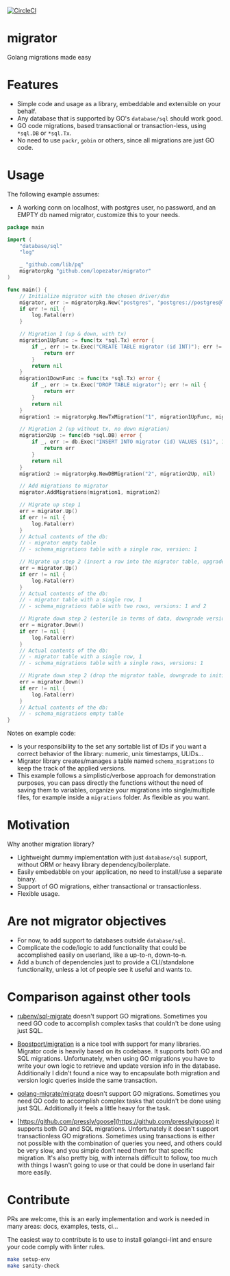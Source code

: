 [![CircleCI](https://circleci.com/gh/lopezator/migrator.svg?style=svg)](https://circleci.com/gh/lopezator/migrator)

# migrator

Golang migrations made easy

# Features

* Simple code and usage as a library, embeddable and extensible on your behalf. 
* Any database that is supported by GO's `database/sql` should work good.
* GO code migrations, based transactional or transaction-less, using `*sql.DB` or `*sql.Tx`.
* No need to use `packr`, `gobin` or others, since all migrations are just GO code.

# Usage

The following example assumes:

- A working conn on localhost, with postgres user, no password, and an EMPTY db named migrator, customize this to your 
needs.
	
```go
package main

import (
	"database/sql"
	"log"

	_ "github.com/lib/pq"
	migratorpkg "github.com/lopezator/migrator"
)

func main() {
	// Initialize migrator with the chosen driver/dsn
	migrator, err := migratorpkg.New("postgres", "postgres://postgres@localhost/migrator?sslmode=disable")
	if err != nil {
		log.Fatal(err)
	}

	// Migration 1 (up & down, with tx)
	migration1UpFunc := func(tx *sql.Tx) error {
		if _, err := tx.Exec("CREATE TABLE migrator (id INT)"); err != nil {
			return err
		}
		return nil
	}
	migration1DownFunc := func(tx *sql.Tx) error {
		if _, err := tx.Exec("DROP TABLE migrator"); err != nil {
			return err
		}
		return nil
	}
	migration1 := migratorpkg.NewTxMigration("1", migration1UpFunc, migration1DownFunc)

	// Migration 2 (up without tx, no down migration)
	migration2Up := func(db *sql.DB) error {
		if _, err := db.Exec("INSERT INTO migrator (id) VALUES ($1)", 1); err != nil {
			return err
		}
		return nil
	}
	migration2 := migratorpkg.NewDBMigration("2", migration2Up, nil)

	// Add migrations to migrator
	migrator.AddMigrations(migration1, migration2)

	// Migrate up step 1
	err = migrator.Up()
	if err != nil {
		log.Fatal(err)
	}
	// Actual contents of the db:
	// - migrator empty table
	// - schema_migrations table with a single row, version: 1

	// Migrate up step 2 (insert a row into the migrator table, upgrade to version 2)
	err = migrator.Up()
	if err != nil {
		log.Fatal(err)
	}
	// Actual contents of the db:
	// - migrator table with a single row, 1
	// - schema_migrations table with two rows, versions: 1 and 2

	// Migrate down step 2 (esterile in terms of data, downgrade version 1)
	err = migrator.Down()
	if err != nil {
		log.Fatal(err)
	}
	// Actual contents of the db:
	// - migrator table with a single row, 1
	// - schema_migrations table with a single rows, versions: 1

	// Migrate down step 2 (drop the migrator table, downgrade to initial state - no version)
	err = migrator.Down()
	if err != nil {
		log.Fatal(err)
	}
	// Actual contents of the db:
	// - schema_migrations empty table
}
```

Notes on example code: 

- Is your responsibility to the set any sortable list of IDs if you want a correct behavior of the library: numeric, 
unix timestamps, ULIDs...
- Migrator library creates/manages a table named `schema_migrations` to keep the track of the applied versions.
- This example follows a simplistic/verbose approach for demonstration purposes, you can pass directly the functions
without the need of saving them to variables, organize your migrations into single/multiple files, for example inside
a `migrations` folder. As flexible as you want. 

# Motivation

Why another migration library?

* Lightweight dummy implementation with just `database/sql` support, without ORM or heavy library 
dependency/boilerplate.
* Easily embedabble on your application, no need to install/use a separate binary.
* Support of GO migrations, either transactional or transactionless.
* Flexible usage.

# Are not migrator objectives

* For now, to add support to databases outside `database/sql`.
* Complicate the code/logic to add functionality that could be accomplished easily on userland, like a up-to-n, 
down-to-n.
* Add a bunch of dependencies just to provide a CLI/standalone functionality, unless a lot of people see it useful and 
wants to.

# Comparison against other tools

* [rubenv/sql-migrate](https://github.com/rubenv/sql-migrate) doesn't support GO migrations. Sometimes you need GO code 
to accomplish complex tasks that couldn't be done using just SQL.

* [Boostport/migration](https://github.com/Boostport/migration) is a nice tool with support for many libraries. Migrator
code is heavily based on its codebase. It supports both GO and SQL migrations. Unfortunately, when using GO migrations 
you have to write your own logic to retrieve and update version info in the database. Additionally I didn't found a 
nice way to encapsulate both migration and version logic queries inside the same transaction. 

* [golang-migrate/migrate](https://github.com/golang-migrate/migrate) doesn't support GO migrations. Sometimes you need 
GO code to accomplish complex tasks that couldn't be done using just SQL. Additionally it feels a little heavy for the
task.

* [https://github.com/pressly/goose](https://github.com/pressly/goose) it supports both GO and SQL migrations. 
Unfortunately it doesn't support transactionless GO migrations. Sometimes using transactions is either not possible with
the combination of queries you need, and others could be very slow, and you simple don't need them for that specific
migration. It's also pretty big, with internals difficult to follow, too much with things I wasn't going to use or that
could be done in userland fair more easily.

# Contribute

PRs are welcome, this is an early implementation and work is needed in many areas: docs, examples, tests, ci... 

The easiest way to contribute is to use to install golangci-lint and ensure your code comply with linter rules.

```bash
make setup-env
make sanity-check
```

